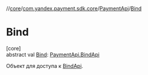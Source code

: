 //[core](../../../index.md)/[com.yandex.payment.sdk.core](../index.md)/[PaymentApi](index.md)/[Bind](-bind.md)

# Bind

[core]\
abstract val [Bind](-bind.md): [PaymentApi.BindApi](-bind-api/index.md)

Объект для доступа к [BindApi](-bind-api/index.md).
